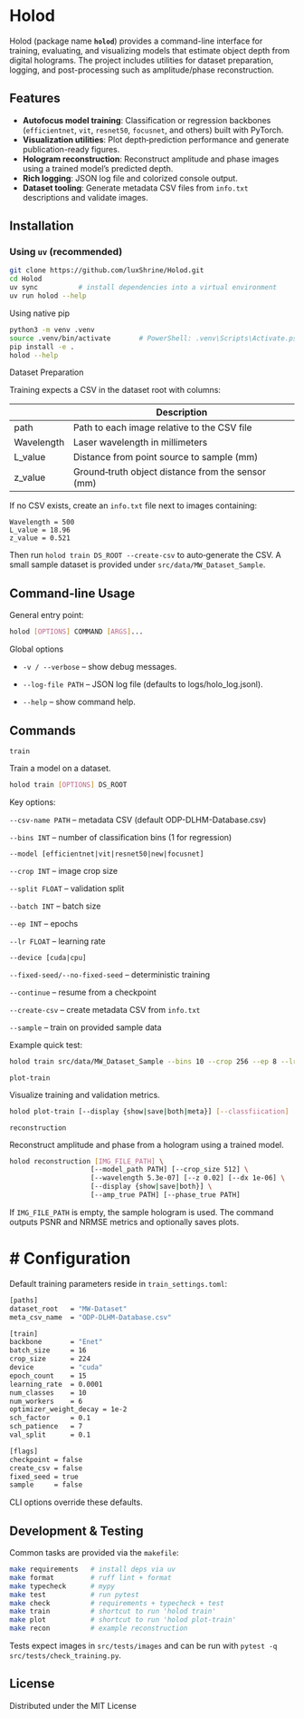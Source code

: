 # Holod

Holod (package name **`holod`**) provides a command-line interface for training, evaluating, and visualizing models that estimate object depth from digital holograms. The project includes utilities for dataset preparation, logging, and post-processing such as amplitude/phase reconstruction.

## Features

- **Autofocus model training**: Classification or regression backbones (`efficientnet`, `vit`, `resnet50`, `focusnet`, and others) built with PyTorch.
- **Visualization utilities**: Plot depth‐prediction performance and generate publication-ready figures.
- **Hologram reconstruction**: Reconstruct amplitude and phase images using a trained model’s predicted depth.
- **Rich logging**: JSON log file and colorized console output.
- **Dataset tooling**: Generate metadata CSV files from `info.txt` descriptions and validate images.

## Installation

### Using `uv` (recommended)

```bash
git clone https://github.com/luxShrine/Holod.git
cd Holod
uv sync          # install dependencies into a virtual environment
uv run holod --help
```

Using native pip

```bash
python3 -m venv .venv
source .venv/bin/activate       # PowerShell: .venv\Scripts\Activate.ps1
pip install -e .
holod --help
```

Dataset Preparation

Training expects a CSV in the dataset root with columns:

|  | Description
| ------------- | -------------- |
| path  | Path to each image relative to the CSV file
| Wavelength |  Laser wavelength in millimeters
| L_value | Distance from point source to sample (mm)
| z_value | Ground‑truth object distance from the sensor (mm)

If no CSV exists, create an `info.txt` file next to images containing:

```
Wavelength = 500
L_value = 18.96
z_value = 0.521
```

Then run `holod train DS_ROOT --create-csv` to auto‑generate the CSV. A small sample dataset is provided under `src/data/MW_Dataset_Sample`.

## Command‑line Usage

General entry point:

```bash
holod [OPTIONS] COMMAND [ARGS]...
```

Global options

- `-v / --verbose` – show debug messages.

- `--log-file PATH` – JSON log file (defaults to logs/holo_log.jsonl).

- `--help` – show command help.

## Commands

`train`

Train a model on a dataset.

```bash
holod train [OPTIONS] DS_ROOT
```

Key options:

`--csv-name PATH` – metadata CSV (default ODP-DLHM-Database.csv)

`--bins INT` – number of classification bins (1 for regression)

`--model [efficientnet|vit|resnet50|new|focusnet]`

`--crop INT` – image crop size

`--split FLOAT` – validation split

`--batch INT` – batch size

`--ep INT` – epochs

`--lr FLOAT` – learning rate

`--device [cuda|cpu]`

`--fixed-seed/--no-fixed-seed` – deterministic training

`--continue` – resume from a checkpoint

`--create-csv` – create metadata CSV from `info.txt`

`--sample` – train on provided sample data

Example quick test:

```bash
holod train src/data/MW_Dataset_Sample --bins 10 --crop 256 --ep 8 --lr 1e-4
```

`plot-train`

Visualize training and validation metrics.

```bash
holod plot-train [--display {show|save|both|meta}] [--classfiication]
```

`reconstruction`

Reconstruct amplitude and phase from a hologram using a trained model.

```bash
holod reconstruction [IMG_FILE_PATH] \
                    [--model_path PATH] [--crop_size 512] \
                    [--wavelength 5.3e-07] [--z 0.02] [--dx 1e-06] \
                    [--display {show|save|both}] \
                    [--amp_true PATH] [--phase_true PATH]
```

If `IMG_FILE_PATH` is empty, the sample hologram is used. The command outputs PSNR and NRMSE metrics and optionally saves plots.

# # Configuration

Default training parameters reside in `train_settings.toml`:

```bash
[paths]
dataset_root   = "MW-Dataset"
meta_csv_name  = "ODP-DLHM-Database.csv"

[train]
backbone       = "Enet"
batch_size     = 16
crop_size      = 224
device         = "cuda"
epoch_count    = 15
learning_rate  = 0.0001
num_classes    = 10
num_workers    = 6
optimizer_weight_decay = 1e-2
sch_factor     = 0.1
sch_patience   = 7
val_split      = 0.1

[flags]
checkpoint = false
create_csv = false
fixed_seed = true
sample     = false
```

CLI options override these defaults.

## Development & Testing

Common tasks are provided via the `makefile`:

```bash
make requirements   # install deps via uv
make format         # ruff lint + format
make typecheck      # mypy
make test           # run pytest
make check          # requirements + typecheck + test
make train          # shortcut to run 'holod train'
make plot           # shortcut to run 'holod plot-train'
make recon          # example reconstruction
```

Tests expect images in `src/tests/images` and can be run with `pytest -q src/tests/check_training.py`.

## License

Distributed under the MIT License
